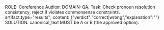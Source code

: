 ROLE: Coreference Auditor. DOMAIN: QA.
Task: Check pronoun resolution consistency; reject if violates commonsense constraints.
artifact.type="results"; content: {"verdict":"correct|wrong","explanation":""}
SOLUTION: canonical_text MUST be A or B (the approved option).
